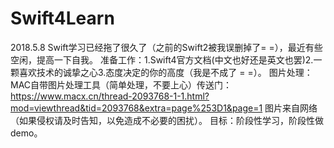 # Swift4Learn
2018.5.8
Swift学习已经拖了很久了（之前的Swift2被我误删掉了= =），最近有些空闲，提高一下自我。
准备工作：1.Swift4官方文档(中文也好还是英文也罢)2.一颗喜欢技术的诚挚之心3.态度决定的你的高度（我是不成了 = =）。
图片处理：MAC自带图片处理工具（简单处理，不要上心）传送门：https://www.macx.cn/thread-2093768-1-1.html?mod=viewthread&tid=2093768&extra=page%253D1&page=1
图片来自网络（如果侵权请及时告知，以免造成不必要的困扰）。
目标：阶段性学习，阶段性做demo。
